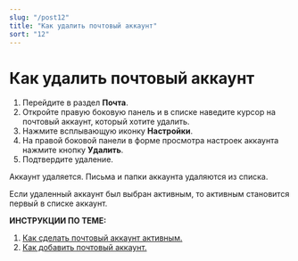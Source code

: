 ```yaml
---
slug: "/post12"
title: "Как удалить почтовый аккаунт"
sort: "12"
---
```

# Как удалить почтовый аккаунт
1. Перейдите в раздел **Почта**.  
2. Откройте правую боковую панель и в списке наведите курсор на почтовый аккаунт, который хотите удалить.  
3. Нажмите всплывающую иконку **Настройки**.
4. На правой боковой панели в форме просмотра настроек аккаунта нажмите кнопку **Удалить**.  
5. Подтвердите удаление.

Аккаунт удаляется. Письма и папки аккаунта удаляются из списка.

Если удаленный аккаунт был выбран активным, то активным становится первый в списке аккаунт.  

**ИНСТРУКЦИИ ПО ТЕМЕ:**  
1. [Как сделать почтовый аккаунт активным.](https://docs.cryptoarm.ru/06-v3.2/003-mail/14-select-account)  
2.  [Как добавить почтовый аккаунт.](https://docs.cryptoarm.ru/06-v3.2/003-mail/02-add-account)  